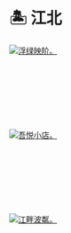 # 🏝️ 江北


<div class="group-picture">
  <div class="group-picture-cover">
    <a class="lightgallery" href="https://pic.imgdb.cn/item/654e2f64c458853aef90316d.webp" title="浮绿映阶。" data-thumbnail="https://pic.imgdb.cn/item/654e2f64c458853aef90316d.webp">
    <img loading="lazy" src="https://pic.imgdb.cn/item/654e2f64c458853aef90316d.webp" sizes="auto" alt="浮绿映阶。"></a>
  </div>
  <div class="group-picture-cover">
    <a class="lightgallery" href="https://pic.imgdb.cn/item/654e2f70c458853aef906904.webp" title="吾悦小店。" data-thumbnail="https://pic.imgdb.cn/item/654e2f70c458853aef906904.webp">
    <img loading="lazy" src="https://pic.imgdb.cn/item/654e2f70c458853aef906904.webp" sizes="auto" alt="吾悦小店。"></a>
  </div>
</div>

<div class="group-picture">
  <div class="group1-picture-cover">
    <a class="lightgallery" href="https://pic.imgdb.cn/item/654e2f6dc458853aef90580c.webp" title="江畔波粼。" data-thumbnail="https://pic.imgdb.cn/item/654e2f6dc458853aef90580c.webp">
    <img loading="lazy" src="https://pic.imgdb.cn/item/654e2f6dc458853aef90580c.webp" sizes="auto" alt="江畔波粼。"></a>
  </div>
</div>





